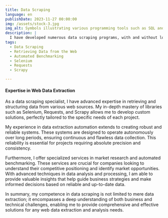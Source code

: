 ```yaml
---
title: Data Scraping
language: en
publishDate: 2023-11-27 00:00:00
img: /assets/stock-3.jpg
img_alt: Symbols illustrating various programming tools such as SQL and APIs.
description: |
  I have developed numerous data scraping programs, with and without login.
tags:
  - Data Scraping
  - Retrieving Data from the Web
  - Automated Benchmarking
  - Selenium
  - Requests
  - Scrapy

---
```

#### Expertise in Web Data Extraction

As a data scraping specialist, I have advanced expertise in retrieving and structuring data from various web sources. My in-depth mastery of libraries such as Selenium, Requests, and Scrapy allows me to develop custom solutions, perfectly tailored to the specific needs of each project.

My experience in data extraction automation extends to creating robust and reliable systems. These systems are designed to operate autonomously over long periods, ensuring continuous and flawless data collection. This reliability is essential for projects requiring absolute precision and consistency.

Furthermore, I offer specialized services in market research and automated benchmarking. These services are crucial for companies looking to understand their competitive positioning and identify market opportunities. With advanced techniques in data analysis and processing, I am able to provide valuable insights that help guide business strategies and make informed decisions based on reliable and up-to-date data.

In summary, my competence in data scraping is not limited to mere data extraction; it encompasses a deep understanding of both business and technical challenges, enabling me to provide comprehensive and effective solutions for any web data extraction and analysis needs.